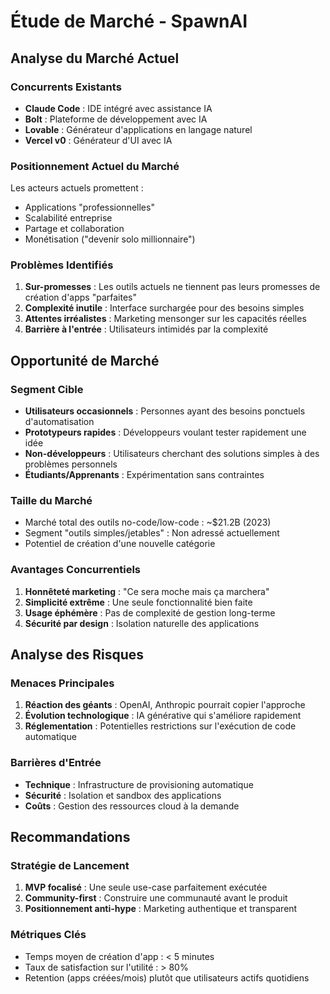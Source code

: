 # Étude de Marché - SpawnAI

## Analyse du Marché Actuel

### Concurrents Existants
- **Claude Code** : IDE intégré avec assistance IA
- **Bolt** : Plateforme de développement avec IA
- **Lovable** : Générateur d'applications en langage naturel
- **Vercel v0** : Générateur d'UI avec IA

### Positionnement Actuel du Marché
Les acteurs actuels promettent :
- Applications "professionnelles" 
- Scalabilité entreprise
- Partage et collaboration
- Monétisation ("devenir solo millionnaire")

### Problèmes Identifiés
1. **Sur-promesses** : Les outils actuels ne tiennent pas leurs promesses de création d'apps "parfaites"
2. **Complexité inutile** : Interface surchargée pour des besoins simples
3. **Attentes irréalistes** : Marketing mensonger sur les capacités réelles
4. **Barrière à l'entrée** : Utilisateurs intimidés par la complexité

## Opportunité de Marché

### Segment Cible
- **Utilisateurs occasionnels** : Personnes ayant des besoins ponctuels d'automatisation
- **Prototypeurs rapides** : Développeurs voulant tester rapidement une idée
- **Non-développeurs** : Utilisateurs cherchant des solutions simples à des problèmes personnels
- **Étudiants/Apprenants** : Expérimentation sans contraintes

### Taille du Marché
- Marché total des outils no-code/low-code : ~$21.2B (2023)
- Segment "outils simples/jetables" : Non adressé actuellement
- Potentiel de création d'une nouvelle catégorie

### Avantages Concurrentiels
1. **Honnêteté marketing** : "Ce sera moche mais ça marchera"
2. **Simplicité extrême** : Une seule fonctionnalité bien faite
3. **Usage éphémère** : Pas de complexité de gestion long-terme
4. **Sécurité par design** : Isolation naturelle des applications

## Analyse des Risques

### Menaces Principales
1. **Réaction des géants** : OpenAI, Anthropic pourrait copier l'approche
2. **Évolution technologique** : IA générative qui s'améliore rapidement
3. **Réglementation** : Potentielles restrictions sur l'exécution de code automatique

### Barrières d'Entrée
- **Technique** : Infrastructure de provisioning automatique
- **Sécurité** : Isolation et sandbox des applications
- **Coûts** : Gestion des ressources cloud à la demande

## Recommandations

### Stratégie de Lancement
1. **MVP focalisé** : Une seule use-case parfaitement exécutée
2. **Community-first** : Construire une communauté avant le produit
3. **Positionnement anti-hype** : Marketing authentique et transparent

### Métriques Clés
- Temps moyen de création d'app : < 5 minutes
- Taux de satisfaction sur l'utilité : > 80%
- Retention (apps créées/mois) plutôt que utilisateurs actifs quotidiens